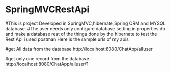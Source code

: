 # SpringMVCRestApi
#This is project Developed in SpringMVC,hibernate,Spring ORM and MYSQL database.
#The user needs only configure database setting in properties.db and make a database rest of the things done by the hibernate
to test the Rest Api i used postman
Here is the sample urls of my apis

#get All data from the database
http://localhost:8080/ChatApp/alluser


#get only one record from the database
http://localhost:8080/ChatApp/alluser/1
